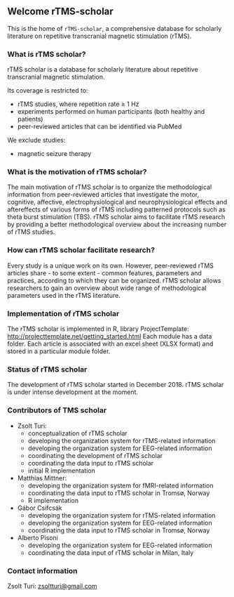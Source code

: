 ## Welcome rTMS-scholar

This is the home of `rTMS-scholar`, a comprehensive database for scholarly literature on repetitive transcranial magnetic stimulation (rTMS).

### What is rTMS scholar?

rTMS scholar is a database for scholarly literature about repetitive transcranial magnetic stimulation. 

Its coverage is restricted to:
- rTMS studies, where repetition rate ≥ 1 Hz
- experiments performed on human participants (both healthy and patients)
- peer-reviewed articles that can be identified via PubMed

We exclude studies:
- magnetic seizure therapy

### What is the motivation of rTMS scholar?

The main motivation of rTMS scholar is to organize the methodological information from peer-reviewed articles that investigate the motor, cognitive, affective, electrophysiological and neurophysiological effects and aftereffects of various forms of rTMS including patterned protocols such as theta burst stimulation (TBS). rTMS scholar aims to facilitate rTMS research by providing a better methodological overview about the increasing number of rTMS studies. 

### How can rTMS scholar facilitate research? 

Every study is a unique work on its own. However, peer-reviewed rTMS articles share - to some extent - common features, parameters and practices, according to which they can be organized. rTMS scholar allows researchers to gain an overview about wide range of methodological parameters used in the rTMS literature. 

### Implementation of rTMS scholar
The rTMS scholar is implemented in R, library ProjectTemplate: http://projecttemplate.net/getting_started.html
Each module has a data folder. Each article is associated with an excel sheet (XLSX format) and stored in a particular module folder. 

### Status of rTMS scholar
The development of rTMS scholar started in December 2018. rTMS scholar is under intense development at the moment.

### Contributors of TMS scholar

- Zsolt Turi: 
  - conceptualization of rTMS scholar
  - developing the organization system for rTMS-related information
  - developing the organization system for EEG-related information
  - coordinating the development of rTMS scholar
  - coordinating the data input to rTMS scholar
  - initial R implementation
- Matthias Mittner: 
	- developing the organization system for fMRI-related information
	- coordinating the data input to rTMS scholar in Tromsø, Norway
	- R implementation 
- Gábor Csifcsák
	- developing the organization system for rTMS-related information
	- developing the organization system for EEG-related information
	- coordinating the data input to rTMS scholar in Tromsø, Norway
- Alberto Pisoni
	- developing the organization system for EEG-related information
	- coordinating the data input of rTMS scholar in Milan, Italy

### Contact information

Zsolt Turi: zsoltturi@gmail.com
